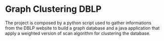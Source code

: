 # Graph Clustering DBLP

The project is composed by a python script used to gather informations from the DBLP website to build a graph database and a java application that apply a 
weighted version of scan algorithm for clustering the database.
